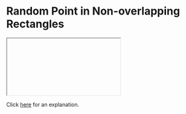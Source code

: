 # Random Point in Non-overlapping Rectangles 

<iframe></iframe>

Click [here](Explanation.md) for an explanation.


